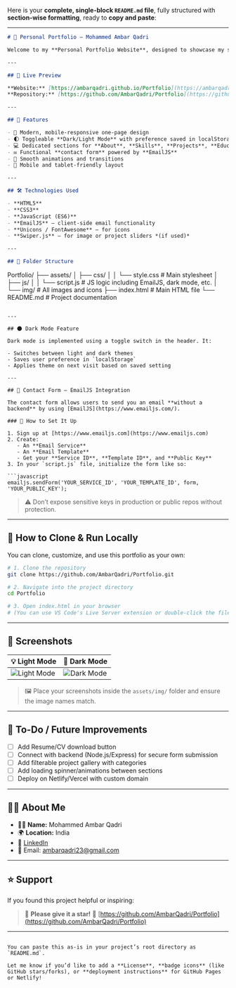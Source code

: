 Here is your **complete, single-block `README.md` file**, fully structured with **section-wise formatting**, ready to **copy and paste**:

---

```markdown
# 💼 Personal Portfolio – Mohammed Ambar Qadri

Welcome to my **Personal Portfolio Website**, designed to showcase my skills, education, and projects, and enable easy contact through a modern, responsive interface. This project features **dark mode** support and uses **EmailJS** to send emails directly from the client side—no backend needed!

---

## 🔗 Live Preview

**Website:** [https://ambarqadri.github.io/Portfolio](https://ambarqadri.github.io/Portfolio)  
**Repository:** [https://github.com/AmbarQadri/Portfolio](https://github.com/AmbarQadri/Portfolio)

---

## 🚀 Features

- 🎯 Modern, mobile-responsive one-page design
- 🌓 Toggleable **Dark/Light Mode** with preference saved in localStorage
- 💻 Dedicated sections for **About**, **Skills**, **Projects**, **Education**, and **Contact**
- ✉️ Functional **contact form** powered by **EmailJS**
- 🎨 Smooth animations and transitions
- 📱 Mobile and tablet-friendly layout

---

## 🛠️ Technologies Used

- **HTML5**
- **CSS3**
- **JavaScript (ES6)**
- **EmailJS** – client-side email functionality
- **Unicons / FontAwesome** – for icons
- **Swiper.js** – for image or project sliders *(if used)*

---

## 📁 Folder Structure

```

Portfolio/
├── assets/
│   ├── css/
│   │   └── style.css           # Main stylesheet
│   ├── js/
│   │   └── script.js           # JS logic including EmailJS, dark mode, etc.
│   └── img/                    # All images and icons
├── index.html                  # Main HTML file
└── README.md                   # Project documentation

````

---

## 🌑 Dark Mode Feature

Dark mode is implemented using a toggle switch in the header. It:

- Switches between light and dark themes
- Saves user preference in `localStorage`
- Applies theme on next visit based on saved setting

---

## 📧 Contact Form – EmailJS Integration

The contact form allows users to send you an email **without a backend** by using [EmailJS](https://www.emailjs.com/).

### 🔧 How to Set It Up

1. Sign up at [https://www.emailjs.com](https://www.emailjs.com)
2. Create:
   - An **Email Service**
   - An **Email Template**
   - Get your **Service ID**, **Template ID**, and **Public Key**
3. In your `script.js` file, initialize the form like so:

```javascript
emailjs.sendForm('YOUR_SERVICE_ID', 'YOUR_TEMPLATE_ID', form, 'YOUR_PUBLIC_KEY');
````

> ⚠️ Don’t expose sensitive keys in production or public repos without protection.

---

## 🧪 How to Clone & Run Locally

You can clone, customize, and use this portfolio as your own:

```bash
# 1. Clone the repository
git clone https://github.com/AmbarQadri/Portfolio.git

# 2. Navigate into the project directory
cd Portfolio

# 3. Open index.html in your browser
# (You can use VS Code's Live Server extension or double-click the file)
```

---

## 📸 Screenshots

| 💡 Light Mode                                 | 🌙 Dark Mode                                |
| --------------------------------------------- | ------------------------------------------- |
| ![Light Mode](./assets/img/light-preview.png) | ![Dark Mode](./assets/img/dark-preview.png) |

> 🖼️ Place your screenshots inside the `assets/img/` folder and ensure the image names match.

---

## 📌 To-Do / Future Improvements

* [ ] Add Resume/CV download button
* [ ] Connect with backend (Node.js/Express) for secure form submission
* [ ] Add filterable project gallery with categories
* [ ] Add loading spinner/animations between sections
* [ ] Deploy on Netlify/Vercel with custom domain

---

## 🙋‍♂️ About Me

* 👨‍💻 **Name:** Mohammed Ambar Qadri
* 🌍 **Location:** India
* 🔗 [LinkedIn](https://www.linkedin.com/in/ambarqadri/)
* 📧 Email: [ambarqadri23@gmail.com](mailto:ambarqadri23@gmail.com)

---

## ⭐ Support

If you found this project helpful or inspiring:

> 🌟 **Please give it a star!**
> 🔗 [https://github.com/AmbarQadri/Portfolio](https://github.com/AmbarQadri/Portfolio)

---

```

You can paste this as-is in your project’s root directory as `README.md`.

Let me know if you’d like to add a **License**, **badge icons** (like GitHub stars/forks), or **deployment instructions** for GitHub Pages or Netlify!
```
